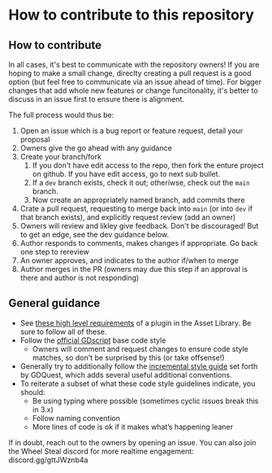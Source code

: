 # How to contribute to this repository

## How to contribute

In all cases, it's best to communicate with the repository owners! If you are hoping to make a small change, direclty creating a pull request is a good option (but feel free to communicate via an issue ahead of time). For bigger changes that add whole new features or change funcitonality, it's better to discuss in an issue first to ensure there is alignment. 

The full process would thus be:

1. Open an issue which is a bug report or feature request, detail your proposal
1. Owners give the go ahead with any guidance
1. Create your branch/fork
    1. If you don't have edit access to the repo, then fork the enture project on github. If you have edit access, go to next sub bullet.
    1. If a `dev` branch exists, check it out; otheriwse, check out the `main` branch.
    1. Now create an appropriately named branch, add commits there
1. Crate a pull request, requesting to merge back into `main` (or into `dev` if that branch exists), and explicitly request review (add an owner)
1. Owners will review and likley give feedback. Don't be discouraged! But to get an edge, see the dev guidance below.
1. Author responds to comments, makes changes if appropriate. Go back one step to rereview
1. An owner approves, and indicates to the author if/when to merge
1. Author merges in the PR (owners may due this step if an approval is there and author is not responding)

## General guidance

- See [these high level requirements](https://docs.godotengine.org/en/stable/community/asset_library/submitting_to_assetlib.html) of a plugin in the Asset Library. Be sure to follow all of these.
- Follow the [official GDscript](https://docs.godotengine.org/en/stable/tutorials/scripting/gdscript/gdscript_styleguide.html) base code style
	- Owners will comment and request changes to ensure code style matches, so don't be surprised by this (or take offsense!)
- Generally try to additionally follow the [incremental style guide](https://www.gdquest.com/docs/guidelines/best-practices/godot-gdscript/) set forth by GDQuest, which adds several useful additional conventions.
- To reiterate a subset of what these code style guidelines indicate, you should:
	- Be using typing where possible (sometimes cyclic issues break this in 3.x)
	- Follow naming convention
	- More lines of code is ok if it makes what’s happening leaner

If in doubt, reach out to the owners by opening an issue. You can also join the Wheel Steal discord for more realtime engagement: discord.gg/gttJWznb4a
